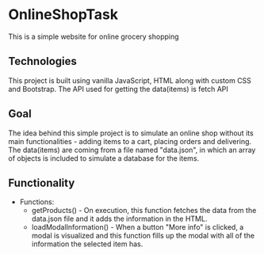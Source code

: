 # OnlineShopTask
This is a simple website for online grocery shopping

## Technologies
This project is built using vanilla JavaScript, HTML along with custom CSS and Bootstrap. The API used for getting the data(items) is fetch API

## Goal
The idea behind this simple project is to simulate an online shop without its main functionalities - adding items to a cart, placing orders and delivering. 
The data(items) are coming from a file named "data.json", in which an array of objects is included to simulate a database for the items. 

## Functionality 
* Functions:
  - getProducts() - On execution, this function fetches the data from the data.json file and it adds the information in the HTML.
  - loadModalInformation() - When a button "More info" is clicked, a modal is visualized and this function fills up the modal with all of the information the selected item has.
